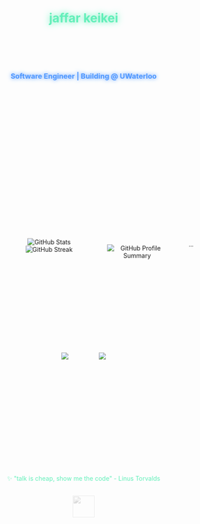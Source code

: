 <div align="center" style="line-height: 5; padding: 100px 0;">
  <h1 style="color: #62EFB9; text-shadow: 0 0 15px #62EFB9; margin-bottom: 20px;">jaffar keikei</h1>
  <h3 style="color: #4D96FF; text-shadow: 0 0 10px #4D96FF; margin-bottom: 30px;">Software Engineer | Building @ UWaterloo</h3>
</div>

<div align="center" style="margin: 200px 0; gap: 50px; display: flex; justify-content: center; style="line-height: 5;">
<div style="width: 50px;"></div>

<div align="center">

<picture>
  <source srcset="https://github-readme-stats.vercel.app/api?username=jaffarkeikei&show_icons=true&theme=radical" media="(prefers-color-scheme: dark)" />
  <source srcset="https://github-readme-stats.vercel.app/api?username=jaffarkeikei&show_icons=true&theme=default" media="(prefers-color-scheme: light)" />
  <img src="https://github-readme-stats.vercel.app/api?username=jaffarkeikei&show_icons=true&theme=default" alt="GitHub Stats" />
</picture>

<picture>
  <source srcset="https://github-readme-streak-stats.herokuapp.com?user=jaffarkeikei&theme=radical" media="(prefers-color-scheme: dark)" />
  <source srcset="https://github-readme-streak-stats.herokuapp.com?user=jaffarkeikei&theme=default" media="(prefers-color-scheme: light)" />
  <img src="https://github-readme-streak-stats.herokuapp.com?user=jaffarkeikei&theme=default" alt="GitHub Streak" />
</picture>
</div>

![GitHub Profile Summary](https://github-profile-summary-cards.vercel.app/api/cards/profile-details?username=jaffarkeikei&theme=transparent#gh-light-mode-only)

˙˙˙
</div>
<div align="center" style="margin: 200px 0; gap: 50px; display: flex; justify-content: center; style="line-height: 500;">
  <a href="https://linkedin.com/in/jaffarkeikei">
    <img src="https://img.shields.io/badge/LinkedIn-808080?style=for-the-badge&logo=linkedin&logoColor=white" style="margin: 0 10px; transform: scale(1); transition: 0.3s;" onmouseover="this.style.transform='scale(1.1)'" onmouseout="this.style.transform='scale(1)'"/>
  </a>
  <a href="https://jaffarkeikei.com/">
    <img src="https://img.shields.io/badge/Portfolio-808080?style=for-the-badge&logo=about.me&logoColor=white" style="margin: 0 10px; transform: scale(1); transition: 0.3s;" onmouseover="this.style.transform='scale(1.1)'" onmouseout="this.style.transform='scale(1)'"/>
  </a>
</div>

<div align="center" style="margin: 200px 0; padding-top: 50px;">
  <p style="color: #62EFB9; margin-bottom: 30px;">✨ "talk is cheap, show me the code" - Linus Torvalds</p>
  <img src="https://cdn.jsdelivr.net/gh/devicons/devicon@latest/icons/linux/linux-original.svg" width="50" style="opacity: 0.3; filter: grayscale(100%);"/>
</div>
